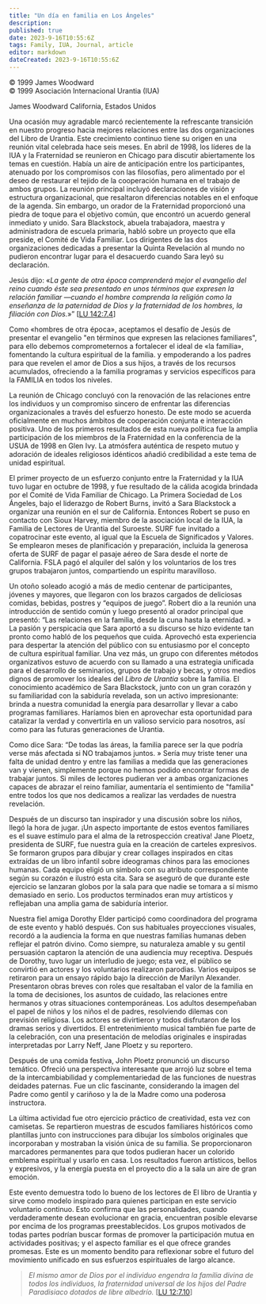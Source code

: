 ```yaml
---
title: "Un día en familia en Los Ángeles"
description: 
published: true
date: 2023-9-16T10:55:6Z
tags: Family, IUA, Journal, article
editor: markdown
dateCreated: 2023-9-16T10:55:6Z
---
```


<p class="v-card v-sheet theme--light grey lighten-3 px-2">© 1999 James Woodward<br>© 1999 Asociación Internacional Urantia (IUA)</p>

James Woodward
California, Estados Unidos

Una ocasión muy agradable marcó recientemente la refrescante transición en nuestro progreso hacia mejores relaciones entre las dos organizaciones del Libro de Urantia. Este crecimiento continuo tiene su origen en una reunión vital celebrada hace seis meses. En abril de 1998, los líderes de la IUA y la Fraternidad se reunieron en Chicago para discutir abiertamente los temas en cuestión. Había un aire de anticipación entre los participantes, atenuado por los compromisos con las filosofías, pero alimentado por el deseo de restaurar el tejido de la cooperación humana en el trabajo de ambos grupos. La reunión principal incluyó declaraciones de visión y estructura organizacional, que resaltaron diferencias notables en el enfoque de la agenda. Sin embargo, un orador de la Fraternidad proporcionó una piedra de toque para el objetivo común, que encontró un acuerdo general inmediato y unido. Sara Blackstock, abuela trabajadora, maestra y administradora de escuela primaria, habló sobre un proyecto que ella preside, el Comité de Vida Familiar. Los dirigentes de las dos organizaciones dedicadas a presentar la Quinta Revelación al mundo no pudieron encontrar lugar para el desacuerdo cuando Sara leyó su declaración.

Jesús dijo: «_La gente de otra época comprenderá mejor el evangelio del reino cuando éste sea presentado en unos términos que expresen la relación familiar —cuando el hombre comprenda la religión como la enseñanza de la paternidad de Dios y la fraternidad de los hombres, la filiación con Dios._»” [[LU 142:7.4](/es/The_Urantia_Book/142#p7_4)]

Como «hombres de otra época», aceptamos el desafío de Jesús de presentar el evangelio "en términos que expresen las relaciones familiares", para ello debemos comprometernos a fortalecer el ideal de «la familia», fomentando la cultura espiritual de la familia. y empoderando a los padres para que revelen el amor de Dios a sus hijos, a través de los recursos acumulados, ofreciendo a la familia programas y servicios específicos para la FAMILIA en todos los niveles.

La reunión de Chicago concluyó con la renovación de las relaciones entre los individuos y un compromiso sincero de enfrentar las diferencias organizacionales a través del esfuerzo honesto. De este modo se acuerda oficialmente en muchos ámbitos de cooperación conjunta e interacción positiva. Uno de los primeros resultados de esta nueva política fue la amplia participación de los miembros de la Fraternidad en la conferencia de la USUA de 1998 en Glen Ivy. La atmósfera auténtica de respeto mutuo y adoración de ideales religiosos idénticos añadió credibilidad a este tema de unidad espiritual.

El primer proyecto de un esfuerzo conjunto entre la Fraternidad y la IUA tuvo lugar en octubre de 1998, y fue resultado de la cálida acogida brindada por el Comité de Vida Familiar de Chicago. La Primera Sociedad de Los Ángeles, bajo el liderazgo de Robert Burns, invitó a Sara Blackstock a organizar una reunión en el sur de California. Entonces Robert se puso en contacto con Sioux Harvey, miembro de la asociación local de la IUA, la Familia de Lectores de Urantia del Suroeste. SURF fue invitado a copatrocinar este evento, al igual que la Escuela de Significados y Valores. Se emplearon meses de planificación y preparación, incluida la generosa oferta de SURF de pagar el pasaje aéreo de Sara desde el norte de California. FSLA pagó el alquiler del salón y los voluntarios de los tres grupos trabajaron juntos, compartiendo un espíritu maravilloso.

Un otoño soleado acogió a más de medio centenar de participantes, jóvenes y mayores, que llegaron con los brazos cargados de deliciosas comidas, bebidas, postres y “equipos de juego”. Robert dio a la reunión una introducción de sentido común y luego presentó al orador principal que presentó: “Las relaciones en la familia, desde la cuna hasta la eternidad. » La pasión y perspicacia que Sara aportó a su discurso se hizo evidente tan pronto como habló de los pequeños que cuida. Aprovechó esta experiencia para despertar la atención del público con su entusiasmo por el concepto de cultura espiritual familiar. Una vez más, un grupo con diferentes métodos organizativos estuvo de acuerdo con su llamado a una estrategia unificada para el desarrollo de seminarios, grupos de trabajo y becas, y otros medios dignos de promover los ideales del _Libro de Urantia_ sobre la familia. El conocimiento académico de Sara Blackstock, junto con un gran corazón y su familiaridad con la sabiduría revelada, son un activo impresionante: brinda a nuestra comunidad la energía para desarrollar y llevar a cabo programas familiares. Haríamos bien en aprovechar esta oportunidad para catalizar la verdad y convertirla en un valioso servicio para nosotros, así como para las futuras generaciones de Urantia.

Como dice Sara: “De todas las áreas, la familia parece ser la que podría verse más afectada si NO trabajamos juntos. » Sería muy triste tener una falta de unidad dentro y entre las familias a medida que las generaciones van y vienen, simplemente porque no hemos podido encontrar formas de trabajar juntos. Si miles de lectores pudieran ver a ambas organizaciones capaces de abrazar el reino familiar, aumentaría el sentimiento de "familia" entre todos los que nos dedicamos a realizar las verdades de nuestra revelación.

Después de un discurso tan inspirador y una discusión sobre los niños, llegó la hora de jugar. ¡Un aspecto importante de estos eventos familiares es el suave estímulo para el alma de la retrospección creativa! Jane Ploetz, presidenta de SURF, fue nuestra guía en la creación de carteles expresivos. Se formaron grupos para dibujar y crear collages inspirados en citas extraídas de un libro infantil sobre ideogramas chinos para las emociones humanas. Cada equipo eligió un símbolo con su atributo correspondiente según su corazón e ilustró esta cita. Sara se aseguró de que durante este ejercicio se lanzaran globos por la sala para que nadie se tomara a sí mismo demasiado en serio. Los productos terminados eran muy artísticos y reflejaban una amplia gama de sabiduría interior.

Nuestra fiel amiga Dorothy Elder participó como coordinadora del programa de este evento y habló después. Con sus habituales proyecciones visuales, recordó a la audiencia la forma en que nuestras familias humanas deben reflejar el patrón divino. Como siempre, su naturaleza amable y su gentil persuasión captaron la atención de una audiencia muy receptiva. Después de Dorothy, tuvo lugar un interludio de juego; esta vez, el público se convirtió en actores y los voluntarios realizaron parodias. Varios equipos se retiraron para un ensayo rápido bajo la dirección de Marilyn Alexander. Presentaron obras breves con roles que resaltaban el valor de la familia en la toma de decisiones, los asuntos de cuidado, las relaciones entre hermanos y otras situaciones contemporáneas. Los adultos desempeñaban el papel de niños y los niños el de padres, resolviendo dilemas con previsión religiosa. Los actores se divirtieron y todos disfrutaron de los dramas serios y divertidos. El entretenimiento musical también fue parte de la celebración, con una presentación de melodías originales e inspiradas interpretadas por Larry Neff, Jane Ploetz y su reportero.

Después de una comida festiva, John Ploetz pronunció un discurso temático. Ofreció una perspectiva interesante que arrojó luz sobre el tema de la intercambiabilidad y complementariedad de las funciones de nuestras deidades paternas. Fue un clic fascinante, considerando la imagen del Padre como gentil y cariñoso y la de la Madre como una poderosa instructora.

La última actividad fue otro ejercicio práctico de creatividad, esta vez con camisetas. Se repartieron muestras de escudos familiares históricos como plantillas junto con instrucciones para dibujar los símbolos originales que incorporaban y mostraban la visión única de su familia. Se proporcionaron marcadores permanentes para que todos pudieran hacer un colorido emblema espiritual y usarlo en casa. Los resultados fueron artísticos, bellos y expresivos, y la energía puesta en el proyecto dio a la sala un aire de gran emoción.

Este evento demuestra todo lo bueno de los lectores de El libro de Urantia y sirve como modelo inspirado para quienes participan en este servicio voluntario continuo. Esto confirma que las personalidades, cuando verdaderamente desean evolucionar en gracia, encuentran posible elevarse por encima de los programas preestablecidos. Los grupos motivados de todas partes podrían buscar formas de promover la participación mutua en actividades positivas; y el aspecto familiar es el que ofrece grandes promesas. Este es un momento bendito para reflexionar sobre el futuro del movimiento unificado en sus esfuerzos espirituales de largo alcance.

> _El mismo amor de Dios por el individuo engendra la familia divina de todos los individuos, la fraternidad universal de los hijos del Padre Paradisiaco dotados de libre albedrío._ [[LU 12:7.10](/es/The_Urantia_Book/12#p7_10)]